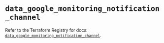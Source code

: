 # `data_google_monitoring_notification_channel`

Refer to the Terraform Registry for docs: [`data_google_monitoring_notification_channel`](https://registry.terraform.io/providers/hashicorp/google-beta/6.22.0/docs/data-sources/google_monitoring_notification_channel).
